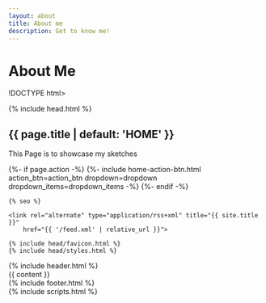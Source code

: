 ```yaml
---
layout: about
title: About me 
description: Get to know me!
---
```


# About Me 
!DOCTYPE html>
<html lang="{{ site.lang | slice: 0,2 | default: "en" }}">

{% include head.html %}
<head>
<div class="about-page">
  <!-- home page header -->
  <section class="about-page-header">
    <div class="container text-center">
      <h1 class="animated fadeInDownBig">{{ page.title | default: 'HOME' }}</h1>
      <p> This Page is to showcase my sketches </p>
      {%- if page.action -%}
        {%- include home-action-btn.html action_btn=action_btn dropdown=dropdown dropdown_items=dropdown_items -%}
      {%- endif -%}
</head>
    </div>
  </section>
<body>
    <meta charset="utf-8">
    <meta http-equiv="X-UA-Compatible" content="IE=edge">
    <meta name="viewport" content="width=device-width, initial-scale=1">

    {% seo %}

    <link rel="alternate" type="application/rss+xml" title="{{ site.title }}"
        href="{{ '/feed.xml' | relative_url }}">

    {% include head/favicon.html %}
    {% include head/styles.html %}



  <!-- page container -->
  <div class="page-container">
    <!-- page header -->
    {% include header.html %}
    <!-- page content -->
    <main class="page-content" role="main">
      {{ content }}
    </main>
    <!-- page footer -->
    {% include footer.html %}
  </div>
  {% include scripts.html %}
</body>
</html>

